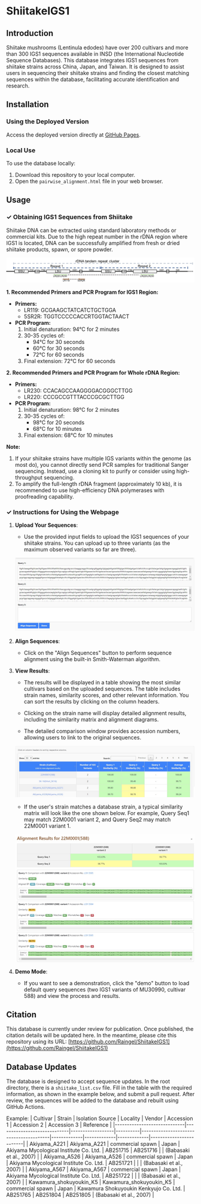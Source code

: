 # ShiitakeIGS1

## Introduction

Shiitake mushrooms (Lentinula edodes) have over 200 cultivars and more than 300 IGS1 sequences available in INSD (the International Nucleotide Sequence Databases). This database integrates IGS1 sequences from shiitake strains across China, Japan, and Taiwan. It is designed to assist users in sequencing their shiitake strains and finding the closest matching sequences within the database, facilitating accurate identification and research.

## Installation

### Using the Deployed Version
Access the deployed version directly at [GitHub Pages](https://raingel.github.io/ShiitakeIGS1/pairwise_alignment.html).

### Local Use
To use the database locally:
1. Download this repository to your local computer.
2. Open the `pairwise_alignment.html` file in your web browser.

## Usage

### **✓ Obtaining IGS1 Sequences from Shiitake**

Shiitake DNA can be extracted using standard laboratory methods or commercial kits. Due to the high repeat number in the rDNA region where IGS1 is located, DNA can be successfully amplified from fresh or dried shiitake products, spawn, or spore powder.

![rDNA Diagram](https://raw.githubusercontent.com/Raingel/ShiitakeIGS1/main/assets/rDNA_schematic.jpg)

**1. Recommended Primers and PCR Program for IGS1 Region:**
- **Primers:**
  - LR119: GCGAAGCTATCATCTGCTGGA
  - 5SR2R: TGGTCCCCCACCRTGGTACTAACT
- **PCR Program:**
  1. Initial denaturation: 94°C for 2 minutes
  2. 30-35 cycles of:
     - 94°C for 30 seconds
     - 60°C for 30 seconds
     - 72°C for 60 seconds
  3. Final extension: 72°C for 60 seconds

**2. Recommended Primers and PCR Program for Whole rDNA Region:**
- **Primers:**
  - LR230: CCACAGCCAAGGGGACGGGCTTGG
  - LR220: CCCGCCGTTTACCCGCGCTTGG
- **PCR Program:**
  1. Initial denaturation: 98°C for 2 minutes
  2. 30-35 cycles of:
     - 98°C for 20 seconds
     - 68°C for 10 minutes
  3. Final extension: 68°C for 10 minutes

**Note:**
1. If your shiitake strains have multiple IGS variants within the genome (as most do), you cannot directly send PCR samples for traditional Sanger sequencing. Instead, use a cloning kit to purify or consider using high-throughput sequencing.
2. To amplify the full-length rDNA fragment (approximately 10 kb), it is recommended to use high-efficiency DNA polymerases with proofreading capability.

### **✓ Instructions for Using the Webpage**

1. **Upload Your Sequences**:
   - Use the provided input fields to upload the IGS1 sequences of your shiitake strains. You can upload up to three variants (as the maximum observed variants so far are three).

    ![Query Box](https://github.com/Raingel/ShiitakeIGS1/blob/main/assets/query_box.jpg?raw=true)

2. **Align Sequences**:
   - Click on the "Align Sequences" button to perform sequence alignment using the built-in Smith-Waterman algorithm.

3. **View Results**:
   - The results will be displayed in a table showing the most similar cultivars based on the uploaded sequences. The table includes strain names, similarity scores, and other relevant information. You can sort the results by clicking on the column headers.

   - Clicking on the strain name will display detailed alignment results, including the similarity matrix and alignment diagrams.
   - The detailed comparison window provides accession numbers, allowing users to link to the original sequences.

    ![Results Table](https://github.com/Raingel/ShiitakeIGS1/blob/main/assets/result_table.jpg?raw=true)
   - If the user's strain matches a database strain, a typical similarity matrix will look like the one shown below. For example, Query Seq1 may match 22M0001 variant 2, and Query Seq2 may match 22M0001 variant 1.

    ![Detailed Results](https://github.com/Raingel/ShiitakeIGS1/blob/main/assets/detailed.jpg?raw=true)

4. **Demo Mode**:
   - If you want to see a demonstration, click the "demo" button to load default query sequences (two IGS1 variants of MU30990, cultivar 588) and view the process and results.

## Citation
This database is currently under review for publication. Once published, the citation details will be updated here. In the meantime, please cite this repository using its URL: [https://github.com/Raingel/ShiitakeIGS1](https://github.com/Raingel/ShiitakeIGS1)

## Database Updates
The database is designed to accept sequence updates. In the root directory, there is a `shiitake_list.csv` file. Fill in the table with the required information, as shown in the example below, and submit a pull request. After review, the sequences will be added to the database and rebuilt using GitHub Actions.

Example:
| Cultivar                    | Strain                      | Isolation Source | Locality | Vendor                                | Accession 1 | Accession 2 | Accession 3 | Reference               |
|-----------------------------|-----------------------------|------------------|----------|----------------------------------------|-------------|-------------|-------------|-------------------------|
| Akiyama_A221                | Akiyama_A221                | commercial spawn | Japan    | Akiyama Mycological Institute Co. Ltd. | AB251715    | AB251716    |             | (Babasaki et al., 2007) |
| Akiyama_A526                | Akiyama_A526                | commercial spawn | Japan    | Akiyama Mycological Institute Co. Ltd. | AB251721    |             |             | (Babasaki et al., 2007) |
| Akiyama_A567                | Akiyama_A567                | commercial spawn | Japan    | Akiyama Mycological Institute Co. Ltd. | AB251722    |             |             | (Babasaki et al., 2007) |
| Kawamura_shokuyoukin_K5     | Kawamura_shokuyoukin_K5     | commercial spawn | Japan    | Kawamura Shokuyoukin Kenkyujo Co. Ltd. | AB251765    | AB251804    | AB251805    | (Babasaki et al., 2007) |

